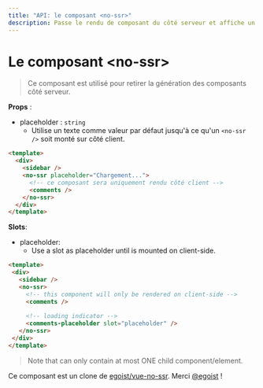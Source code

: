 ```yaml
---
title: "API: le composant <no-ssr>"
description: Passe le rendu de composant du côté serveur et affiche un texte à la place.
---
```


# Le composant &lt;no-ssr&gt;

> Ce composant est utilisé pour retirer la génération des composants côté serveur.

**Props** :
- placeholder : `string`
  - Utilise un texte comme valeur par défaut jusqu'à ce qu'un `<no-ssr />` soit monté sur côté client.

```html
<template>
  <div>
    <sidebar />
    <no-ssr placeholder="Chargement...">
      <!-- ce composant sera uniquement rendu côté client -->
      <comments />
    </no-ssr>
  </div>
</template>
```

**Slots**:

- placeholder:
  - Use a slot as placeholder until <no-ssr /> is mounted on client-side.
 
 ```html
<template>
  <div>
    <sidebar />
    <no-ssr>
      <!-- this component will only be rendered on client-side -->
      <comments />
  
      <!-- loading indicator -->
      <comments-placeholder slot="placeholder" />
    </no-ssr>
  </div>
</template>
```

> Note that <no-ssr /> can only contain at most ONE child component/element.

Ce composant est un clone de [egoist/vue-no-ssr](https://github.com/egoist/vue-no-ssr). Merci [@egoist](https://github.com/egoist) !
